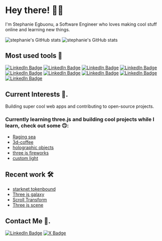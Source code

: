 # Hey there! 👋🏾

I'm Stephanie Egbuonu, a Software Engineer who loves making cool stuff online and learning new things.

<img align="center" src="https://github-readme-stats.vercel.app/api?username=stephanniegb&show_icons=true&include_all_commits=true&hide_border=true&theme=transparent" alt="stephanie's GitHub stats" /> <img align="center" src="https://github-readme-stats.vercel.app/api/top-langs/?username=stephanniegb&langs_count=8&layout=compact&hide_border=true&theme=transparent" alt="stephanie's GitHub stats" />

## Most used tools 🧰

[![LinkedIn Badge](https://img.shields.io/badge/-Three.js-000000?style=for-the-badge&logo=three.js&logoColor=white&link=https://threejs.org/)](https://threejs.org/)
[![LinkedIn Badge](https://img.shields.io/badge/-Next.js-ffffff?style=for-the-badge&logo=next.js&logoColor=black&link=https://nextjs.org/)](https://nextjs.org/)
[![LinkedIn Badge](https://img.shields.io/badge/-Framer-007bff?style=for-the-badge&logo=framer&logoColor=white&link=https://www.framer.com/motion/)](https://www.framer.com/motion/)
[![LinkedIn Badge](https://img.shields.io/badge/-React.js-202329?style=for-the-badge&logo=react&logoColor=1ca0f1&link=https://react.dev/)](https://react.dev/)
[![LinkedIn Badge](https://img.shields.io/badge/-Typescript-007ACC?style=for-the-badge&logo=typescript&logoColor=white&link=https://www.typescriptlang.org/)](https://www.typescriptlang.org/)
[![LinkedIn Badge](https://img.shields.io/badge/-Javascript-f7df1e?style=for-the-badge&logo=javascript&logoColor=black&link=https://www.javascript.com/)](https://www.javascript.com/)
[![LinkedIn Badge](https://img.shields.io/badge/-CSS3-264de4?style=for-the-badge&logo=css3&logoColor=white&link=https://www.w3schools.com/css/)](https://www.w3schools.com/css/)
[![LinkedIn Badge](https://img.shields.io/badge/-HTML5-E34F26?style=for-the-badge&logo=html5&logoColor=white&link=https://www.w3schools.com/html/)](https://www.w3schools.com/html/)
[![LinkedIn Badge](https://img.shields.io/badge/-Git-ffffff?style=for-the-badge&logo=git&logoColor=F05032&link=https://git-scm.com/)](https://git-scm.com/)

## Current Interests 🚀.

Building super cool web apps and contributing to open-source projects.

  ### Currently learning three.js and building cool projects while I learn, check out some 🙃:
  
   - [Raging sea](https://codesandbox.io/p/devbox/three-js-raging-sea-6m975z?file=%2Fsrc%2Fscript.js)
   - [3d-coffee](https://codesandbox.io/p/devbox/three-js-coffee-ztmnf7?file=%2Fsrc%2Fscript.js)
   - [holographic objects](https://codesandbox.io/p/devbox/three-js-hologram-v48kw6?file=%2Fsrc%2Fscript.js)
   - [three js fireworks](https://codesandbox.io/p/devbox/three-js-fireworks-dfc58p?file=%2Fsrc%2Fscript.js)
   - [custom light](https://codesandbox.io/p/devbox/three-js-custom-light-f2mpyd?file=%2Fsrc%2Fscript.js)

## Recent work 🛠

- [starknet tokenbound](https://starknet-tokenbound.com/)
- [Three js galaxy](https://three-js-galaxy-silk.vercel.app/)
- [Scroll Transform](https://scroll-transform-recreate.vercel.app)
- [Three js scene](https://nuxt-scene.vercel.app/)

## Contact Me 💬.

[![LinkedIn Badge](https://img.shields.io/badge/-LinkedIn-1ca0f1?style=for-the-badge&logo=linkedin&logoColor=white&link=https://www.linkedin.com/in/stephanie-egbuonu-809aa120a)](https://www.linkedin.com/in/stephanie-egbuonu-809aa120a)
[![X Badge](https://img.shields.io/badge/-@stephanniegb-ffffff?style=for-the-badge&logo=x&logoColor=black&link=https://twitter.com/Stephanniegb)](https://twitter.com/Stephanniegb)
